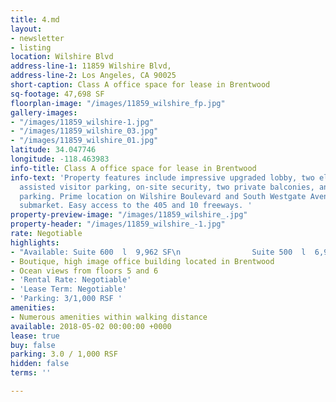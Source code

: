 ```yaml
---
title: 4.md
layout:
- newsletter
- listing
location: Wilshire Blvd
address-line-1: 11859 Wilshire Blvd,
address-line-2: Los Angeles, CA 90025
short-caption: Class A office space for lease in Brentwood
sq-footage: 47,698 SF
floorplan-image: "/images/11859_wilshire_fp.jpg"
gallery-images:
- "/images/11859_wilshire-1.jpg"
- "/images/11859_wilshire_03.jpg"
- "/images/11859_wilshire_01.jpg"
latitude: 34.047746
longitude: -118.463983
info-title: Class A office space for lease in Brentwood
info-text: 'Property features include impressive upgraded lobby, two elevators, valet
  assisted visitor parking, on-site security, two private balconies, and subterranean
  parking. Prime location on Wilshire Boulevard and South Westgate Avenue in the Brentwood
  submarket. Easy access to the 405 and 10 freeways. '
property-preview-image: "/images/11859_wilshire_.jpg"
property-header: "/images/11859_wilshire_-1.jpg"
rate: Negotiable
highlights:
- "Available: Suite 600  l  9,962 SF\n                Suite 500  l  6,900 SF  "
- Boutique, high image office building located in Brentwood
- Ocean views from floors 5 and 6
- 'Rental Rate: Negotiable'
- 'Lease Term: Negotiable'
- 'Parking: 3/1,000 RSF '
amenities:
- Numerous amenities within walking distance
available: 2018-05-02 00:00:00 +0000
lease: true
buy: false
parking: 3.0 / 1,000 RSF
hidden: false
terms: ''

---
```

